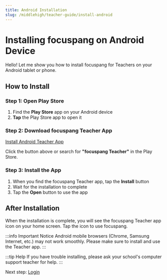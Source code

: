 ```yaml
---
title: Android Installation
slug: /middlehigh/teacher-guide/install-android
---
```


# Installing focuspang on Android Device

Hello!
Let me show you how to install focuspang for Teachers on your Android tablet or phone.

## How to Install

### Step 1: Open Play Store

1. Find the **Play Store** app on your Android device
2. **Tap** the Play Store app to open it

### Step 2: Download focuspang Teacher App

<a class="fp-download-btn fp-download-btn-blue" href="https://play.google.com/store/apps/details?id=com.focuspang.teacher" target="_blank" rel="noopener noreferrer">Install Android Teacher App</a>

Click the button above or search for **"focuspang Teacher"** in the Play Store.

### Step 3: Install the App

1. When you find the focuspang Teacher app, tap the **Install** button
2. Wait for the installation to complete
3. Tap the **Open** button to use the app

## After Installation

When the installation is complete, you will see the focuspang Teacher app icon on your home screen.
Tap the icon to use focuspang.

:::info Important Notice
Android mobile browsers (Chrome, Samsung Internet, etc.) may not work smoothly.
Please make sure to install and use the Teacher app.
:::

:::tip Help
If you have trouble installing, please ask your school's computer support teacher for help.
:::

Next step: [Login](/docs/middlehigh/teacher-guide/login)
